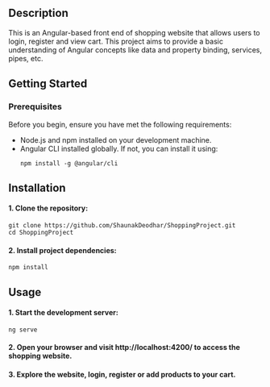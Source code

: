 ## Description

This is an Angular-based front end of shopping website that allows users to login, register and view cart. This project aims to provide a basic understanding of Angular concepts like data and property binding, services, pipes, etc.

## Getting Started

### Prerequisites

Before you begin, ensure you have met the following requirements:

- Node.js and npm installed on your development machine.
- Angular CLI installed globally. If not, you can install it using:
  ```console
  npm install -g @angular/cli
  ```
## Installation

#### 1. Clone the repository:

```console
git clone https://github.com/ShaunakDeodhar/ShoppingProject.git
cd ShoppingProject
```
#### 2. Install project dependencies:

```console
npm install
```
## Usage

#### 1. Start the development server:

```console
ng serve
```
#### 2. Open your browser and visit http://localhost:4200/ to access the shopping website.

#### 3. Explore the website, login, register or add products to your cart.
